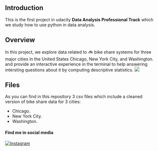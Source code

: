 ## Introduction
This is the first project in udacity **Data Analysis Professional Track** which we study how to use python in data analysis.

## Overview
In this project, we explore data related to :bike: bike share systems for three major cities in the United States Chicago, New York City, and Washington.
and provide an interactive experience in the terminal to help answering intersting questions about it by computing descriptive statistics.
![](images/divvy.jpg)


## Files
As you can find in this repository 3 csv files which include a cleaned version of bike share data for 3 cities:
* Chicago.
* New York City.
* Washington.


#### Find me in social media

[![Instagram](https://img.icons8.com/ios/30/000000/instagram.png "Instagram")](https://instagram.com/ab_23402?igshid=YmMyMTA2M2Y=/)

